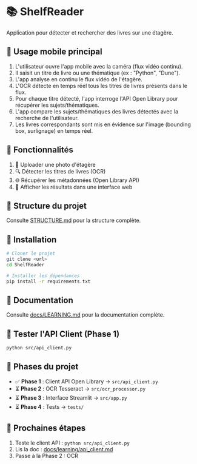 # 📚 ShelfReader

Application pour détecter et rechercher des livres sur une étagère.

## 📱 Usage mobile principal

1. L'utilisateur ouvre l'app mobile avec la caméra (flux vidéo continu).
2. Il saisit un titre de livre ou une thématique (ex : "Python", "Dune").
3. L'app analyse en continu le flux vidéo de l'étagère.
4. L'OCR détecte en temps réel tous les titres de livres présents dans le flux.
5. Pour chaque titre détecté, l'app interroge l'API Open Library pour récupérer les sujets/thématiques.
6. L'app compare les sujets/thématiques des livres détectés avec la recherche de l'utilisateur.
7. Les livres correspondants sont mis en évidence sur l'image (bounding box, surlignage) en temps réel.

## 🎯 Fonctionnalités

1. 📸 Uploader une photo d'étagère
2. 🔍 Détecter les titres de livres (OCR)
3. 🌐 Récupérer les métadonnées (Open Library API)
4. 🎨 Afficher les résultats dans une interface web

## 📂 Structure du projet

Consulte [STRUCTURE.md](STRUCTURE.md) pour la structure complète.

## 🚀 Installation

```bash
# Cloner le projet
git clone <url>
cd ShelfReader

# Installer les dépendances
pip install -r requirements.txt
```

## 📖 Documentation

Consulte [docs/LEARNING.md](docs/LEARNING.md) pour la documentation complète.

## 🧪 Tester l'API Client (Phase 1)

```bash
python src/api_client.py
```

## 🎯 Phases du projet

- ✅ **Phase 1** : Client API Open Library → `src/api_client.py`
- ⏳ **Phase 2** : OCR Tesseract → `src/ocr_processor.py`
- ⏳ **Phase 3** : Interface Streamlit → `src/app.py`
- ⏳ **Phase 4** : Tests → `tests/`

## 📝 Prochaines étapes

1. Teste le client API : `python src/api_client.py`
2. Lis la doc : [docs/learning/api_client.md](docs/learning/api_client.md)
3. Passe à la Phase 2 : OCR